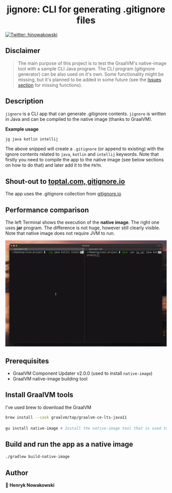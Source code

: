 <h1 align="center">jignore: CLI for generating .gitignore files</h1>
<p>
  <a href="https://twitter.com/hjnowakowski">
    <img alt="Twitter: hjnowakowski" src="https://img.shields.io/twitter/follow/hjnowakowski.svg?style=social" target="_blank" />
  </a>
</p>

## Disclaimer

> The main purpose of this project is to test the GraalVM's native-image tool with a sample CLI Java program. The CLI program (gitignore generator) can be also used on it's own. Some functionality might be missing, but it's planned to be added in some future (see the [Issues section](https://github.com/hjnowakowski/jignore/issues) for missing functions).

## Description

`jignore` is a CLI app that can generate .gitignore contents.
`jignore` is written in Java and can be compiled to the native image (thanks to GraalVM). 

**Example usage**
```sh
jg java kotlin intellij
```
The above snipped will create a `.gitignore` (or append to existing) with the ignore contents related to `java`, `kotlin` and `intellij` keywords.
Note that firstly you need to compile the app to the native image (see below sections on how to do that) and later add it to the `PATH`.

## Shout-out to [toptal.com, gitignore.io](https://docs.gitignore.io/use/api)

The app uses the .gitignore collection from [gitignore.io](https://docs.gitignore.io/use/api)

## Performance comparison

The left Terminal shows the execution of the **native image**. The right one uses **jar** program.
The difference is not huge, however still clearly visible. Note that native image does not require JVM to run.

<div align="center"> 
<img src="readme-assets/jar-vs-native.gif">
</div>

## Prerequisites

* GraalVM Component Updater v2.0.0 (used to install `native-image`)
* GraalVM native-image building tool

## Install GraalVM tools

I've used brew to download the GraalVM

```sh
brew install --cask graalvm/tap/graalvm-ce-lts-java11

gu install native-image # Install the native-image tool that is used to generate an executable
```

## Build and run the app as a native image

```sh
./gradlew build-native-image
```

## Author

👤 **Henryk Nowakowski**
